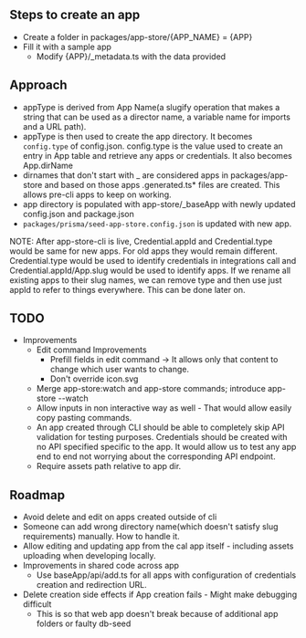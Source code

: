 ## Steps to create an app

- Create a folder in packages/app-store/{APP_NAME} = {APP}
- Fill it with a sample app
  - Modify {APP}/\_metadata.ts with the data provided

## Approach

- appType is derived from App Name(a slugify operation that makes a string that can be used as a director name, a variable name for imports and a URL path).
- appType is then used to create the app directory. It becomes `config.type` of config.json. config.type is the value used to create an entry in App table and retrieve any apps or credentials. It also becomes App.dirName
- dirnames that don't start with \_ are considered apps in packages/app-store and based on those apps .generated.ts\* files are created. This allows pre-cli apps to keep on working.
- app directory is populated with app-store/\_baseApp with newly updated config.json and package.json
- `packages/prisma/seed-app-store.config.json` is updated with new app.

NOTE: After app-store-cli is live, Credential.appId and Credential.type would be same for new apps. For old apps they would remain different. Credential.type would be used to identify credentials in integrations call and Credential.appId/App.slug would be used to identify apps.
If we rename all existing apps to their slug names, we can remove type and then use just appId to refer to things everywhere. This can be done later on.

## TODO

- Improvements
  - Edit command Improvements
    - Prefill fields in edit command -> It allows only that content to change which user wants to change.
    - Don't override icon.svg
  - Merge app-store:watch and app-store commands; introduce app-store --watch
  - Allow inputs in non interactive way as well - That would allow easily copy pasting commands.
  - An app created through CLI should be able to completely skip API validation for testing purposes. Credentials should be created with no API specified specific to the app. It would allow us to test any app end to end not worrying about the corresponding API endpoint.
  - Require assets path relative to app dir.

## Roadmap

- Avoid delete and edit on apps created outside of cli
- Someone can add wrong directory name(which doesn't satisfy slug requirements) manually. How to handle it.
- Allow editing and updating app from the cal app itself - including assets uploading when developing locally.
- Improvements in shared code across app
  - Use baseApp/api/add.ts for all apps with configuration of credentials creation and redirection URL.
- Delete creation side effects if App creation fails - Might make debugging difficult
  - This is so that web app doesn't break because of additional app folders or faulty db-seed
